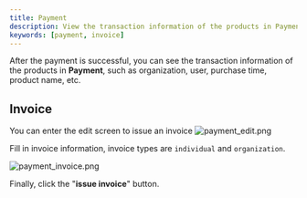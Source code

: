 ```yaml
---
title: Payment
description: View the transaction information of the products in Payment
keywords: [payment, invoice]
---
```


After the payment is successful, you can see the transaction information of the products in **Payment**, 
such as organization, user, purchase time, product name, etc.

## Invoice
You can enter the edit screen to issue an invoice
![payment_edit.png](/img/products/payment_edit.png)

Fill in invoice information, invoice types are `individual` and `organization`.

![payment_invoice.png](/img/products/payment_invoice.png)

Finally, click the "**issue invoice**" button.

 
